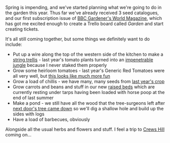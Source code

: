 Spring is impending, and we've started planning what we're going to do in the garden this year. Thus far we've already received 3 seed catalogues, and our first subscription issue of [BBC Gardener's World Magazine](http://www.gardenersworld.com/), which has got me excited enough to create a Trello board called _Garden_ and start creating tickets.

It's all still coming together, but some things we definitely want to do include:

* Put up a wire along the top of the western side of the kitchen to make a [string trellis](http://bonnieplants.com/2014/05/string-trellis-for-tomatoes-variations/) - last year's tomato plants turned into an [impenetrable jungle](http://twitter.com/pikesley/status/474622855460974593/photo/1) because I never staked them properly
* Grow some heirloom tomatoes - last year's Generic Red Tomatoes were all very well, but [this looks like much more fun](https://www.google.co.uk/search?q=heirloom+tomatoes&safe=off&source=lnms&tbm=isch&sa=X&ei=Ia-tVLj4LsTrUoKEgZAN&ved=0CAgQ_AUoAQ&biw=1280&bih=705)
* Grow a load of chillis - we have many, many seeds from [last year's crop](https://twitter.com/pikesley/status/463324048647536640/photo/1)
* Grow carrots and beans and stuff in our new [raised beds](http://twitpic.com/e6nd4e) which are currently resting under tarps having been loaded with horse poop at the end of last summer
* Make a pond - we still have all the wood that the tree-surgeons left after [next door's tree came down](https://twitter.com/pikesley/status/481929956902334465/photo/1) so we'll dig a shallow hole and build up the sides with logs
* Have a load of barbecues, obviously

Alongside all the usual herbs and flowers and stuff. I feel a trip to [Crews Hill](http://www.crewshill.com/) coming on...
